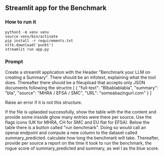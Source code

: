 ## Streamlit app for the Benchmark

### How to run it

```
python3 -m venv venv
source venv/bin/activate
pip install -r requirements.txt
nltk.download('punkt')
streamlit run app.py
```

### Prompt

Create a streamlit application with the Header "Benchmark your LLM on creating a Summary". There should be an infotext, explaining what the tool does. Thereafter there should be a fileupload that accepts only JSON documents following the structre [
    {
        "full-text": "Blbablablabla",
        "summary": "bla",
        "source": "MHRA / EFSA / SMC",
        "URL": "someabazingurl.com"
    }
]

Raise an error if it is not this structure.

If the file is uplaoded successfully, show the table with the the content and provide some insside ghow many entries were there per source. Use the flags icons (UK for MHRA, CH for SMC and EU flat for EFSA). Below the table there is a button called "run benchmark". Doing so would call an openai endpoint and compute a new column to the dataset called summary_predicted. calculate how long the benchmark will take. Thereafter, provide per source a report on the time it took to run the benchmark, the rogue score of summary_predicted and summary, as wel l as the blue score.
